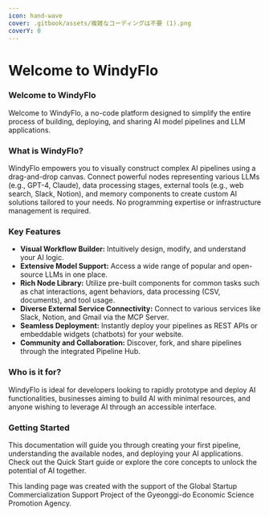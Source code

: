 ```yaml
---
icon: hand-wave
cover: .gitbook/assets/複雑なコーディングは不要 (1).png
coverY: 0
---
```


# Welcome to WindyFlo

### Welcome to WindyFlo

Welcome to WindyFlo, a no-code platform designed to simplify the entire process of building, deploying, and sharing AI model pipelines and LLM applications.

### What is WindyFlo?

WindyFlo empowers you to visually construct complex AI pipelines using a drag-and-drop canvas. Connect powerful nodes representing various LLMs (e.g., GPT-4, Claude), data processing stages, external tools (e.g., web search, Slack, Notion), and memory components to create custom AI solutions tailored to your needs. No programming expertise or infrastructure management is required.

### Key Features

* **Visual Workflow Builder:** Intuitively design, modify, and understand your AI logic.
* **Extensive Model Support:** Access a wide range of popular and open-source LLMs in one place.
* **Rich Node Library:** Utilize pre-built components for common tasks such as chat interactions, agent behaviors, data processing (CSV, documents), and tool usage.
* **Diverse External Service Connectivity:** Connect to various services like Slack, Notion, and Gmail via the MCP Server.
* **Seamless Deployment:** Instantly deploy your pipelines as REST APIs or embeddable widgets (chatbots) for your website.
* **Community and Collaboration:** Discover, fork, and share pipelines through the integrated Pipeline Hub.

### Who is it for?

WindyFlo is ideal for developers looking to rapidly prototype and deploy AI functionalities, businesses aiming to build AI with minimal resources, and anyone wishing to leverage AI through an accessible interface.

### Getting Started

This documentation will guide you through creating your first pipeline, understanding the available nodes, and deploying your AI applications. Check out the Quick Start guide or explore the core concepts to unlock the potential of AI together.



This landing page was created with the support of the Global Startup Commercialization Support Project of the Gyeonggi-do Economic Science Promotion Agency.
